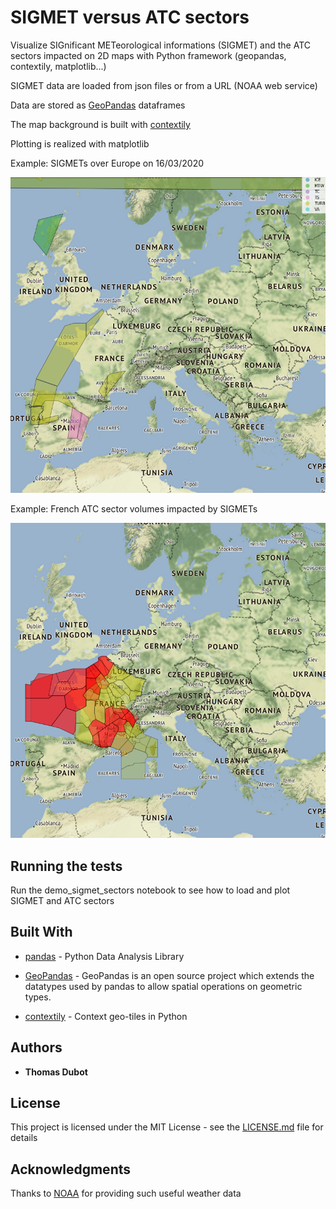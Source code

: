 # SIGMET versus ATC sectors

Visualize SIGnificant METeorological informations (SIGMET) and the ATC sectors impacted on 2D maps with Python framework (geopandas, contextily, matplotlib...)

SIGMET data are loaded from json files or from a URL (NOAA web service)

Data are stored as [GeoPandas](http://geopandas.org/) dataframes

The map background is built with [contextily](https://github.com/darribas/contextily)

Plotting is realized with matplotlib



Example: SIGMETs over Europe on 16/03/2020

![sigmet](sigmet.png)

Example: French ATC sector volumes impacted by SIGMETs

![sectors](sectors.png)


## Running the tests

Run the demo_sigmet_sectors notebook to see how to load and plot SIGMET and ATC sectors

## Built With

* [pandas](https://pandas.pydata.org/) - Python Data Analysis Library

* [GeoPandas](http://geopandas.org/) - GeoPandas is an open source project which extends the datatypes used by pandas to allow spatial operations on geometric types. 

* [contextily](https://github.com/darribas/contextily) - Context geo-tiles in Python


## Authors

* **Thomas Dubot** 

## License

This project is licensed under the MIT License - see the [LICENSE.md](LICENSE.md) file for details

## Acknowledgments

Thanks to [NOAA](https://www.aviationweather.gov/) for providing such useful weather data